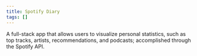```yaml
---
title: Spotify Diary
tags: []
---
```


A full-stack app that allows users to visualize personal statistics, such as top
tracks, artists, recommendations, and podcasts; accomplished through the Spotify
API.
